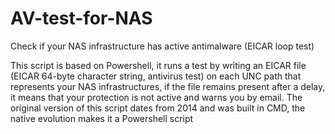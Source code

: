 # AV-test-for-NAS
Check if your NAS infrastructure has active antimalware (EICAR loop test)

This script is based on Powershell, it runs a test by writing an EICAR file (EICAR 64-byte character string, antivirus test) on each UNC path that represents your NAS infrastructures, if the file remains present after a delay, it means that your protection is not active and warns you by email. The original version of this script dates from 2014 and was built in CMD, the native evolution makes it a Powershell script